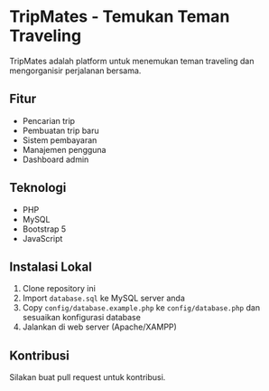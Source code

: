 # TripMates - Temukan Teman Traveling

TripMates adalah platform untuk menemukan teman traveling dan mengorganisir perjalanan bersama.

## Fitur

- Pencarian trip
- Pembuatan trip baru
- Sistem pembayaran
- Manajemen pengguna
- Dashboard admin

## Teknologi

- PHP
- MySQL
- Bootstrap 5
- JavaScript

## Instalasi Lokal

1. Clone repository ini
2. Import `database.sql` ke MySQL server anda
3. Copy `config/database.example.php` ke `config/database.php` dan sesuaikan konfigurasi database
4. Jalankan di web server (Apache/XAMPP)

## Kontribusi

Silakan buat pull request untuk kontribusi.
